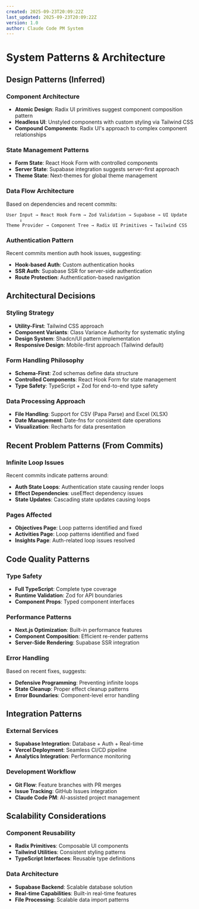 ```yaml
---
created: 2025-09-23T20:09:22Z
last_updated: 2025-09-23T20:09:22Z
version: 1.0
author: Claude Code PM System
---
```


# System Patterns & Architecture

## Design Patterns (Inferred)

### Component Architecture
- **Atomic Design**: Radix UI primitives suggest component composition pattern
- **Headless UI**: Unstyled components with custom styling via Tailwind CSS
- **Compound Components**: Radix UI's approach to complex component relationships

### State Management Patterns
- **Form State**: React Hook Form with controlled components
- **Server State**: Supabase integration suggests server-first approach
- **Theme State**: Next-themes for global theme management

### Data Flow Architecture
Based on dependencies and recent commits:

```
User Input → React Hook Form → Zod Validation → Supabase → UI Update
     ↓
Theme Provider → Component Tree → Radix UI Primitives → Tailwind CSS
```

### Authentication Pattern
Recent commits mention auth hook issues, suggesting:
- **Hook-based Auth**: Custom authentication hooks
- **SSR Auth**: Supabase SSR for server-side authentication
- **Route Protection**: Authentication-based navigation

## Architectural Decisions

### Styling Strategy
- **Utility-First**: Tailwind CSS approach
- **Component Variants**: Class Variance Authority for systematic styling
- **Design System**: Shadcn/UI pattern implementation
- **Responsive Design**: Mobile-first approach (Tailwind default)

### Form Handling Philosophy
- **Schema-First**: Zod schemas define data structure
- **Controlled Components**: React Hook Form for state management
- **Type Safety**: TypeScript + Zod for end-to-end type safety

### Data Processing Approach
- **File Handling**: Support for CSV (Papa Parse) and Excel (XLSX)
- **Date Management**: Date-fns for consistent date operations
- **Visualization**: Recharts for data presentation

## Recent Problem Patterns (From Commits)

### Infinite Loop Issues
Recent commits indicate patterns around:
- **Auth State Loops**: Authentication state causing render loops
- **Effect Dependencies**: useEffect dependency issues
- **State Updates**: Cascading state updates causing loops

### Pages Affected
- **Objectives Page**: Loop patterns identified and fixed
- **Activities Page**: Loop patterns identified and fixed
- **Insights Page**: Auth-related loop issues resolved

## Code Quality Patterns

### Type Safety
- **Full TypeScript**: Complete type coverage
- **Runtime Validation**: Zod for API boundaries
- **Component Props**: Typed component interfaces

### Performance Patterns
- **Next.js Optimization**: Built-in performance features
- **Component Composition**: Efficient re-render patterns
- **Server-Side Rendering**: Supabase SSR integration

### Error Handling
Based on recent fixes, suggests:
- **Defensive Programming**: Preventing infinite loops
- **State Cleanup**: Proper effect cleanup patterns
- **Error Boundaries**: Component-level error handling

## Integration Patterns

### External Services
- **Supabase Integration**: Database + Auth + Real-time
- **Vercel Deployment**: Seamless CI/CD pipeline
- **Analytics Integration**: Performance monitoring

### Development Workflow
- **Git Flow**: Feature branches with PR merges
- **Issue Tracking**: GitHub Issues integration
- **Claude Code PM**: AI-assisted project management

## Scalability Considerations

### Component Reusability
- **Radix Primitives**: Composable UI components
- **Tailwind Utilities**: Consistent styling patterns
- **TypeScript Interfaces**: Reusable type definitions

### Data Architecture
- **Supabase Backend**: Scalable database solution
- **Real-time Capabilities**: Built-in real-time features
- **File Processing**: Scalable data import patterns